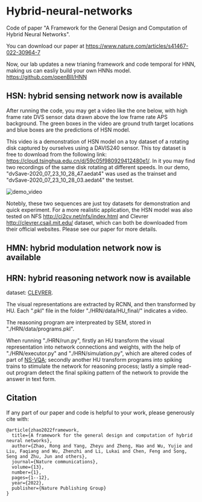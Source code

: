 # Hybrid-neural-networks

Code of paper "A Framework for the General Design and Computation of Hybrid Neural Networks".

You can download our paper at https://www.nature.com/articles/s41467-022-30964-7

Now, our lab updates a new trianing framework and code temporal for HNN, making us can easliy build your own HNNs model. https://github.com/openBII/HNN

## HSN: hybrid sensing network now is available

After running the code, you may get a video like the one below, with high frame rate DVS sensor data drawn above the low frame rate APS background. The green boxes in the video are ground truth target locations and blue boxes are the predictions of HSN model. 

This video is a demonstration of HSN model on a toy dataset of a rotating disk captured by ourselves using a DAVIS240 sensor. This toy dataset is free to download from the following link: https://cloud.tsinghua.edu.cn/d/59c05f980929412480e1/. In it you may find two recordings of the same disk rotating at different speeds.
In our demo, "dvSave-2020_07_23_10_28_47.aedat4" was used as the trainset and "dvSave-2020_07_23_10_28_03.aedat4" the testset.

![demo_video](https://user-images.githubusercontent.com/18552022/193256636-4ca90f78-d832-4bfd-8d44-2980f740ba75.gif)

Notebly, these two sequences are just toy datasets for demonstration and quick experiment. For a more realistic application, the HSN model was also tested on NFS http://ci2cv.net/nfs/index.html and Clevrer http://clevrer.csail.mit.edu/ dataset, which can both be downloaded from their official websites. Please see our paper for more details.

## HMN: hybrid modulation network now is available

## HRN: hybrid reasoning network now is available
dataset: [CLEVRER](http://clevrer.csail.mit.edu/).

The visual representations are extracted by RCNN, and then transformed by HU. Each ".pkl" file in the folder "./HRN/data/HU_final/" indicates a video.

The reasoning program are interpreated by SEM, stored in "./HRN/data/programs.pkl".

When running "./HRN/run.py", firstly an HU transform the visual representation into network connections and weights, with the help of "./HRN/executor.py" and "./HRN/simulation.py", which are altered codes of part of [NS-VQA](https://github.com/kexinyi/ns-vqa); secondly another HU transform programs into spiking trains to stimulate the network for reasoning process; lastly a simple read-out program detect the final spiking pattern of the network to provide the answer in text form. 

## Citation

If any part of our paper and code is helpful to your work, please generously cite with:

```
@article{zhao2022framework,
  title={A framework for the general design and computation of hybrid neural networks},
  author={Zhao, Rong and Yang, Zheyu and Zheng, Hao and Wu, Yujie and Liu, Faqiang and Wu, Zhenzhi and Li, Lukai and Chen, Feng and Song, Seng and Zhu, Jun and others},
  journal={Nature communications},
  volume={13},
  number={1},
  pages={1--12},
  year={2022},
  publisher={Nature Publishing Group}
}
```
